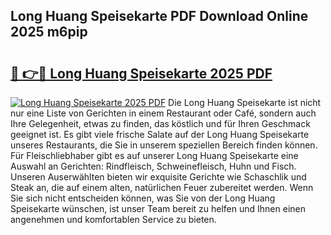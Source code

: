 ## Long Huang Speisekarte PDF Download Online 2025 m6pip

# <h2><a href="http://gc5hhp.nevu.top/?p=Long+Huang+Speisekarte">🔗 👉🔴 Long Huang Speisekarte 2025 PDF</a></h2>

[![Long Huang Speisekarte 2025 PDF](https://i.imgur.com/dBaPXMq.png)](http://gc5hhp.nevu.top/?p=Long+Huang+Speisekarte)
Die Long Huang Speisekarte ist nicht nur eine Liste von Gerichten in einem Restaurant oder Café, sondern auch Ihre Gelegenheit, etwas zu finden, das köstlich und für Ihren Geschmack geeignet ist. Es gibt viele frische Salate auf der Long Huang Speisekarte unseres Restaurants, die Sie in unserem speziellen Bereich finden können. Für Fleischliebhaber gibt es auf unserer Long Huang Speisekarte eine Auswahl an Gerichten: Rindfleisch, Schweinefleisch, Huhn und Fisch. Unseren Auserwählten bieten wir exquisite Gerichte wie Schaschlik und Steak an, die auf einem alten, natürlichen Feuer zubereitet werden. Wenn Sie sich nicht entscheiden können, was Sie von der Long Huang Speisekarte wünschen, ist unser Team bereit zu helfen und Ihnen einen angenehmen und komfortablen Service zu bieten.
